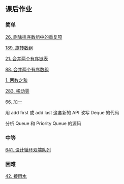 <h2 id="overview">课后作业</h2>

<h3 id="philosophy">简单</h3>

[26. 删除排序数组中的重复项](https://leetcode-cn.com/problems/remove-duplicates-from-sorted-array/)

[189. 旋转数组](https://leetcode-cn.com/problems/rotate-array/)

[21. 合并两个有序链表](https://leetcode-cn.com/problems/merge-two-sorted-lists/)

[88. 合并两个有序数组](https://leetcode-cn.com/problems/merge-sorted-array/)

[1. 两数之和](https://leetcode-cn.com/problems/two-sum/)

[283. 移动零](https://leetcode-cn.com/problems/move-zeroes/)

[66. 加一](https://leetcode-cn.com/problems/plus-one/)

用 add first 或 add last 这套新的 API 改写 Deque 的代码

分析 Queue 和 Priority Queue 的源码

<h3 id="philosophy">中等</h3>

[641. 设计循环双端队列](https://leetcode.com/problems/design-circular-deque)

<h3 id="philosophy">困难</h3>

[42. 接雨水](https://leetcode.com/problems/trapping-rain-water/)

